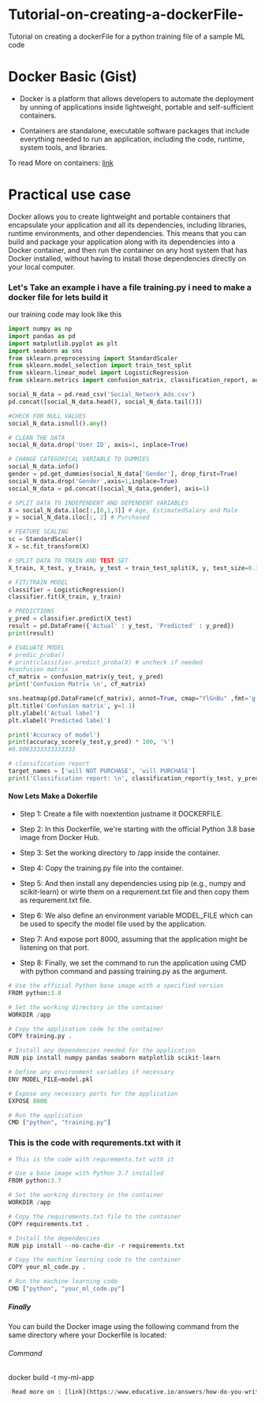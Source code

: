 # Tutorial-on-creating-a-dockerFile-
Tutorial on creating a dockerFile for a python training file of a sample ML code 

# Docker Basic (Gist) 


 * Docker is a platform that allows developers to automate the deployment by unning of applications inside lightweight, portable and self-sufficient containers. 

* Containers are standalone, executable software packages that include everything needed to run an application, including the code, runtime, system tools, and libraries.

To read More on containers: [link](https://docker-curriculum.com/#what-are-containers-)

# Practical use case 

Docker allows you to create lightweight and portable containers that encapsulate your application and all its dependencies, including libraries, runtime environments, and other dependencies. This means that you can build and package your application along with its dependencies into a Docker container, and then run the container on any host system that has Docker installed, without having to install those dependencies directly on your local computer.

### Let's Take an example  i have a file training.py i need to make a docker file for lets build it 

our training code may look like this 



```python
import numpy as np
import pandas as pd
import matplotlib.pyplot as plt
import seaborn as sns
from sklearn.preprocessing import StandardScaler
from sklearn.model_selection import train_test_split 
from sklearn.linear_model import LogisticRegression
from sklearn.metrics import confusion_matrix, classification_report, accuracy_score

social_N_data = pd.read_csv('Social_Network_Ads.csv')
pd.concat([social_N_data.head(), social_N_data.tail()])

#CHECK FOR NULL VALUES
social_N_data.isnull().any()

# CLEAN THE DATA
social_N_data.drop('User ID', axis=1, inplace=True)

# CHANGE CATEGORICAL VARIABLE TO DUMMIES
social_N_data.info()
gender = pd.get_dummies(social_N_data['Gender'], drop_first=True)
social_N_data.drop('Gender',axis=1,inplace=True)
social_N_data = pd.concat([social_N_data,gender], axis=1)

# SPLIT DATA TO INDEPENDENT AND DEPENDENT VARIABLES
X = social_N_data.iloc[:,[0,1,3]] # Age, EstimatedSalary and Male
y = social_N_data.iloc[:, 2] # Purchased

# FEATURE SCALING
sc = StandardScaler()
X = sc.fit_transform(X)

# SPLIT DATA TO TRAIN AND TEST SET
X_train, X_test, y_train, y_test = train_test_split(X, y, test_size=0.30, random_state=1)

# FIT/TRAIN MODEL
classifier = LogisticRegression()
classifier.fit(X_train, y_train)

# PREDICTIONS
y_pred = classifier.predict(X_test)
result = pd.DataFrame({'Actual' : y_test, 'Predicted' : y_pred})
print(result)

# EVALUATE MODEL
# predic_proba()
# print(classifier.predict_proba(X) # uncheck if needed
#confusion matrix
cf_matrix = confusion_matrix(y_test, y_pred)
print('Confusion Matrix \n', cf_matrix)

sns.heatmap(pd.DataFrame(cf_matrix), annot=True, cmap="YlGnBu" ,fmt='g')
plt.title('Confusion matrix', y=1.1)
plt.ylabel('Actual label')
plt.xlabel('Predicted label')

print('Accuracy of model')
print(accuracy_score(y_test,y_pred) * 100, '%')
#0.8083333333333333

# classification report
target_names = ['will NOT PURCHASE', 'will PURCHASE']
print('Classification report: \n', classification_report(y_test, y_pred,target_names=target_names))
```

#### Now Lets Make a Dokerfile 

* Step 1:
Create a file with noextention justname it DOCKERFILE.

* Step 2:
In this Dockerfile, we're starting with the official Python 3.8 base image from Docker Hub. 

* Step 3:
Set the working directory to /app inside the container.

* Step 4:
Copy the training.py file into the container.

* Step 5:
And then install any dependencies using pip (e.g., numpy and scikit-learn) or wirte them on a requrement.txt file and then copy them as requrement.txt file.

* Step 6:
We also define an environment variable MODEL_FILE which can be used to specify the model file used by the application.

* Step 7:
And expose port 8000, assuming that the application might be listening on that port. 

* Step 8:
Finally, we set the command to run the application using CMD with python command and passing training.py as the argument.




```python
# Use the official Python base image with a specified version
FROM python:3.8

# Set the working directory in the container
WORKDIR /app

# Copy the application code to the container
COPY training.py .

# Install any dependencies needed for the application
RUN pip install numpy pandas seaborn matplotlib scikit-learn  

# Define any environment variables if necessary
ENV MODEL_FILE=model.pkl

# Expose any necessary ports for the application
EXPOSE 8000

# Run the application
CMD ["python", "training.py"]

```

### This is the code with requrements.txt with it 

```python
# This is the code with requrements.txt with it 

# Use a base image with Python 3.7 installed
FROM python:3.7

# Set the working directory in the container
WORKDIR /app

# Copy the requirements.txt file to the container
COPY requirements.txt .

# Install the dependencies
RUN pip install --no-cache-dir -r requirements.txt

# Copy the machine learning code to the container
COPY your_ml_code.py .

# Run the machine learning code
CMD ["python", "your_ml_code.py"]

```

##### Finally 
 
 You can build the Docker image using the following command from the same directory where your Dockerfile is located:

###### Command 

docker build -t my-ml-app



```python
 Read more on : [link](https://www.educative.io/answers/how-do-you-write-a-dockerfile)
```
